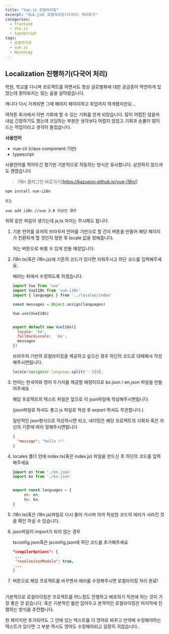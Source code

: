 ```yaml
---
title: "Vue.js 로컬라이징"
excerpt: "Vue.js로 로컬라이징(다국어) 처리하기"
categories:
  - frontend
  - Vue.js
  - typescript
tags:
  - 로컬라이징
  - vue.js
  - HyeonLog
---
```

## Localization 진행하기(다국어 처리) 

학원, 학교를 다니며 프로젝트를 하면서도 항상 글로벌화에 대한 궁금증이 막연하게 있었는데 찾아보지는 않는 삶을 살아왔습니다.

캐나다 다시 가게되면 그때 해야지 해야지하고 취업까지 하게됐지만요...

여하튼 회사에서 이번 기회에 할 수 있는 기회를 얻게 되었습니다. 많이 어렵진 않을까 내심 긴장하기도 했는데 코딩하는 부분은 생각보다 어렵지 않았고 기획과 손품이 많이 드는 작업이라고 생각이 들었습니다. 



**사용언어**

- vue-cli (class component 기반)
- typescript



사용언어를 적어두긴 했기만 기본적으로 작동하는 방식은 유사합니다. 상관하지 않으셔도 괜찮습니다

> i18n 플러그인 바로가기[https://kazupon.github.io/vue-i18n/]

```
npm install vue-i18n

또는

vue add i18n //vue 3.0 이상인 경우
```



위와 같은 파일이 생기는데 js,ts 차이는 무시해도 됩니다.



1. 기본 언어를 유저의 브라우저 언어를 기반으로 할 건지 버튼을 만들어 해당 페이지가 전환하게 할 것인지 정한 후 locale 값을 정해줍니다.

   저는 버튼으로 바뀔 수 있게 만들 예정입니다.

   

2. i18n.ts(혹은 i18n.js)에 기존의 코드가 있다면 지워주시고 하단 코드를 입력해주세요.

   에러는 뒤에서 수정하도록 하겠습니다.

   ```javascript
   import Vue from 'vue'
   import VueI18n from 'vue-i18n'
   import { languages } from '../locales/index'
   
   const messages = Object.assign(languages)
   
   Vue.use(VueI18n)
   
   
   export default new VueI18n({
     locale: 'ko', 
     fallbackLocale:  'ko',
     messages
   })
   
   ```

   브라우저 기반의 로컬라이징을 제공하고 싶으신 경우 하단의 코드로 대체해서 작성해주시면됩니다. 

   ```javascript
   locale:navigator.language.split('-')[0],
   ```

   

2. 언어는 한국어와 영어 두가지를 제공할 예정이므로 ko.json / en.json 파일을 만들어주세요

   해당 프로젝트의 텍스트 파일은 앞으로 이 json파일에 작성해주시면됩니다.

   (json파일로 하셔도 좋고 js 파일로 작성 후 export 하셔도 무관합니다.)

   일반적인 json형식으로 작성하시면 되고, 네이밍은 해당 프로젝트의 기획자 혹은 자신의 기준에 따라 정해주시면됩니다

   ```json
   {
     "message": "hello !!"
   }
   ```

   

3. locales 폴더 안에 index.ts(혹은 index.js) 파일을 만드신 후 하단의 코드를 입력해주세요

   ```javascript
   import en from './en.json'
   import ko from './ko.json'
   
   
   export const languages = {
        en: en,
        ko: ko,
   }
   ```

4. i18n.ts(혹은 i18n.js)파일로 다시 돌아 가시며 아까 작성한 코드의 에러가 사라진 것을 확인 하실 수 있습니다. 

5. json파일이 import가 되지 않는 경우

   tsconfig.json혹은 jsconfig.json에 하단 코드를 추가해주세요

   ```json
   "compilerOptions": {
   	...
   	"resolveJsonModule": true,
   	...
   }
   ```

6. 버튼으로 해당 프로젝트를 바꾸면서 에러를 수정해주시면 로컬라이징 처리 완료!
<br><br>


기본적으로 로컬라이징은 프로젝트를 어느정도 진행하고 배포하기 직전에 하는 것이 가장 좋은 것 같습니다. 혹은 기본적인 틀만 잡아두고 본격적인 로컬라이징은 마지막에 진행하는 방식을 추천합니다.

한 페이지만 추가되어도 그 안에 있는 텍스트를 다 영어로 바꾸고 만약에 수정해야하는 텍스트가 있다면 그 부분 역시도 영어도 수정해야되고 굉장히 귀찮습니다..





